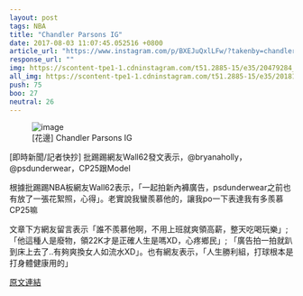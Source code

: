 ```yaml
---
layout: post
tags: NBA
title: "Chandler Parsons IG"
date: 2017-08-03 11:07:45.052516 +0800
article_url: "https://www.instagram.com/p/BXEJuQxlLFw/?takenby=chandlerparsons;https://www.instagram.com/p/BWvzLWQAwPv/?takenby=psdunderwear"
response_url: ""
img: https://scontent-tpe1-1.cdninstagram.com/t51.2885-15/e35/20479284_1940121979586589_6979188471495655424_n.jpg
all_img: https://scontent-tpe1-1.cdninstagram.com/t51.2885-15/e35/20181133_1830216413661519_6130764355580461056_n.jpg
push: 75
boo: 27
neutral: 26
---
```


<figure>
<img src="https://scontent-tpe1-1.cdninstagram.com/t51.2885-15/e35/20479284_1940121979586589_6979188471495655424_n.jpg" alt="image">
<figcaption>
[花邊] Chandler Parsons IG
</figcaption>
</figure>



[即時新聞/記者快抄] 批踢踢網友Wall62發文表示，@bryanaholly，@psdunderwear，CP25跟Model

根據批踢踢NBA板網友Wall62表示，「一起拍新內褲廣告，psdunderwear之前也有放了一張花絮照，心得」。老實說我蠻羨慕他的，讓我po一下表達我有多羨慕CP25嘛

文章下方網友留言表示「誰不羨慕他啊，不用上班就爽領高薪，整天吃喝玩樂」;「他這種人是廢物，領22K才是正確人生是嗎XD，心疼鄉民」; 「廣告拍一拍就趴到床上去了..有夠爽換女人如流水XD」。也有網友表示，「人生勝利組，打球根本是打身體健康用的」

<a href = "https://www.ptt.cc/bbs/NBA/M.1501334743.A.9FA.html">原文連結</a>

